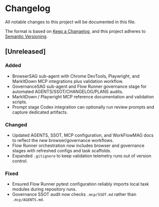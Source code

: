 # Changelog

All notable changes to this project will be documented in this file.

The format is based on [Keep a Changelog](https://keepachangelog.com/en/1.1.0/),
and this project adheres to [Semantic Versioning](https://semver.org/spec/v2.0.0.html).

## [Unreleased]

### Added
- BrowserSAG sub-agent with Chrome DevTools, Playwright, and MarkItDown MCP integrations plus validation workflow.
- GovernanceSAG sub-agent and Flow Runner governance stage for automated AGENTS/SSOT/CHANGELOG/PLANS audits.
- MarkItDown / Playwright MCP reference documentation and validation scripts.
- Prompt stage Codex integration can optionally run review prompts and capture dedicated artifacts.

### Changed
- Updated AGENTS, SSOT, MCP configuration, and WorkFlowMAG docs to reflect the new browser/governance workflows.
- Flow Runner orchestration now includes browser and governance stages with refreshed configs and task scaffolds.
- Expanded `.gitignore` to keep validation telemetry runs out of version control.

### Fixed
- Ensured Flow Runner pytest configuration reliably imports local task modules during repository runs.
- Governance SSOT audit now checks `.mcp/SSOT.md` rather than `.mcp/AGENTS.md`.
